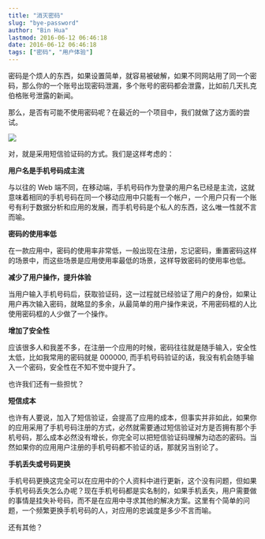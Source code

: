 ```yaml
---
title: "消灭密码"
slug: "bye-password"
author: "Bin Hua"
lastmod: 2016-06-12 06:46:18
date: 2016-06-12 06:46:18
tags: ["密码", "用户体验"]
---
```


密码是个烦人的东西，如果设置简单，就容易被破解，如果不同网站用了同一个密码，那么你的一个账号出现密码泄漏，多个账号的密码都会泄露，比如前几天扎克伯格账号泄露的新闻。

那么，是否有可能不使用密码呢？在最近的一个项目中，我们就做了这方面的尝试。

![](https://storage.tourcoder.com/tcblog/byepassword_01.jpg)

对，就是采用短信验证码的方式。我们是这样考虑的：

**用户名是手机号码成主流**

与以往的 Web 端不同，在移动端，手机号码作为登录的用户名已经是主流，这就意味着相同的手机号码在同一个移动应用中只能有一个帐户，一个用户只有一个账号有利于数据分析和应用的发展，而手机号码是个私人的东西，这么唯一性就不言而喻。

**密码的使用率低**

在一款应用中，密码的使用率非常低，一般出现在注册，忘记密码，重置密码这样的场景中，而这些场景是应用使用率最低的场景，这样导致密码的使用率也低。

**减少了用户操作，提升体验**

当用户输入手机号码后，获取验证码，这一过程就已经验证了用户的身份，如果让用户再次输入密码，就略显的多余，从最简单的用户操作来说，不用密码框的人比使用密码框的人少做了一个操作。

**增加了安全性**

应该很多人和我差不多，在注册一个应用的时候，密码往往就是随手输入，安全性太低，比如我常用的密码就是 000000, 而手机号码验证的话，我没有机会随手输入一个密码，安全性在不知不觉中提升了。

也许我们还有一些担忧？

**短信成本**

也许有人要说，加入了短信验证，会提高了应用的成本，但事实并非如此，如果你的应用采用了手机号码注册的方式，必然就需要通过短信验证对方是否拥有那个手机号码，那么成本必然没有增长，你完全可以把短信验证码理解为动态的密码。当然如果你的应用用户注册的手机号码都不验证的话，那就另当别论了。

**手机丢失或号码更换**

手机号码更换这完全可以在应用中的个人资料中进行更新，这个没有问题，但如果手机号码丢失怎么办呢？现在手机号码都是实名制的，如果手机丢失，用户需要做的事情是挂失补号码，而不是在应用中寻求其他的解决方案。这里有个简单的问题，一个频繁更换手机号码的人，对应用的忠诚度是多少不言而喻。

还有其他？
